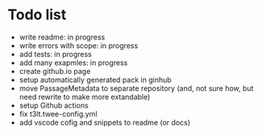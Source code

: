 # Todo list

- write readme: in progress
- write errors with scope: in progress
- add tests: in progress
- add many exapmles: in progress
- create github.io page
- setup automatically generated pack in ginhub
- move PassageMetadata to separate repository (and, not sure how, but need rewrite to make more extandable)
- setup Github actions
- fix t3lt.twee-config.yml
- add vscode cofig and snippets to readme (or docs)
